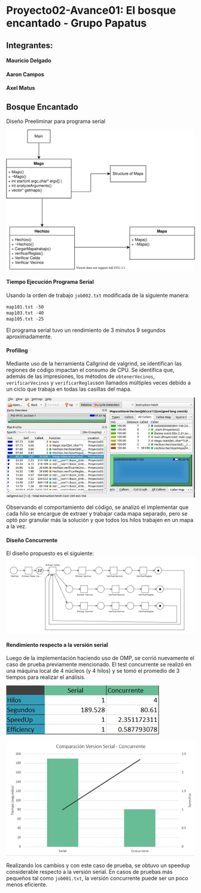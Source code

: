# Proyecto02-Avance01: El bosque encantado  - Grupo Papatus

## Integrantes:
#### Mauricio Delgado
#### Aaron Campos
#### Axel Matus

## Bosque Encantado

Diseño Preeliminar para programa serial

![Diseño](desing/Diseno_BosqueEncantado.svg "Diagrama Diseño Serial")

#### Tiempo Ejecución Programa Serial
Usando la orden de trabajo `job002.txt` modificada de la siguiente manera:
~~~
map101.txt -50
map103.txt -40
map105.txt -25
~~~
El programa serial tuvo un rendimiento de 3 minutos 9 segundos aproximadamente.

#### Profiling
Mediante uso de la herramienta Callgrind de valgrind, se identifican las regiones de código impactan el consumo de CPU.
Se identifica que, además de las impresiones, los métodos de `obtenerVecinos`, `verificarVecinos` y `verificarReglas`son llamados múltiples veces debido a un ciclo que trabaja en todas las casillas del mapa.

![Cachegrind](img/cachegrind_serial.jpg "Cachegrind")

Observando el comportamiento del código, se analizó el implementar que cada hilo se encargue de extraer y trabajar cada mapa separado, pero se optó por granular más la solución y que todos los hilos trabajen en un mapa a la vez.
#### Diseño Concurrente

El diseño propuesto es el siguiente:
![Petri](img/petri_desing.jpg "Diseño Petri")

#### Rendimiento respecto a la versión serial

Luego de la implementación haciendo uso de OMP, se corrió nuevamente el caso de prueba previamente mencionado. El test concurrente se realizó en una máquina local de 4 núcleos (y 4 hilos) y se tomó el promedio de 3 tiempos para realizar el análisis.

![Tabla](img/tabla_serial_concurrente.jpg "Tabla Comparacion")

![Grafico](img/grafico_serial_concurrente.jpg "Grafico Comparacion")

Realizando los cambios y con este caso de prueba, se obtuvo un speedup considerable respecto a la versión serial. En casos de pruebas más pequeños tal como `job001.txt`, la versión concurrente puede ser un poco menos eficiente.
